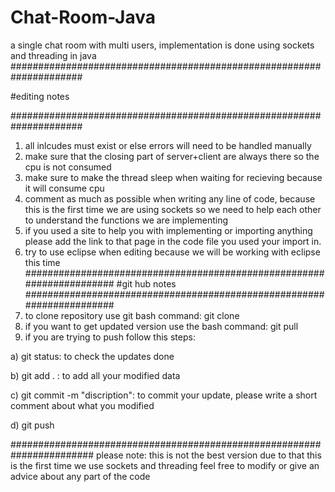 # Chat-Room-Java
a single chat room with multi users, implementation is done using sockets and threading in java
#####################################################################

#editing notes

#####################################################################
1) all inlcudes must exist or else errors will need to be handled manually
2) make sure that the closing part of server+client are always there so the cpu is not consumed
3) make sure to make the thread sleep when waiting for recieving because it will consume cpu 
4) comment as much as possible when writing any line of code, because this is the first time we are using sockets so we need to help each other to understand the functions we are implementing
5) if you used a site to help you with implementing or importing anything please add the link to that page in the code file you used your import in.
6) try to use eclipse when editing because we will be working with eclipse this time
######################################################################
#git hub notes
######################################################################
1) to clone repository use git bash command:
   git clone <link>
2) if you want to get updated version use the bash command:
   git pull 
3) if you are trying to push follow this steps:

  a) git status: to check the updates done
  
  b) git add . : to add all your modified data
  
  c) git commit -m "discription": to commit your update, please write a short comment about what you modified
  
  d) git push
  
#######################################################################
please note: this is not the best version due to that this is the first time we use sockets and threading feel free to modify or give an advice about any part of the code
